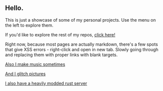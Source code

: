 ## Hello.

This is just a showcase of some of my personal projects. Use the menu on the left to explore them. 

If you'd like to explore the rest of my repos, <a href="https://github.com/read-0nly" target="_blank">click here!</a>

Right now, because most pages are actually markdown, there's a few spots that give XSS errors - right-click and open in new tab. Slowly going through and replacing them with proper links with blank targets.

[Also I make music sometimes](https://nullzer0.bandcamp.com)

[And I glitch pictures](https://www.instagram.com/0bsol33t/)

[I also have a heavily modded rust server](steam://connect/rust.nullzer0.cf::28023)

